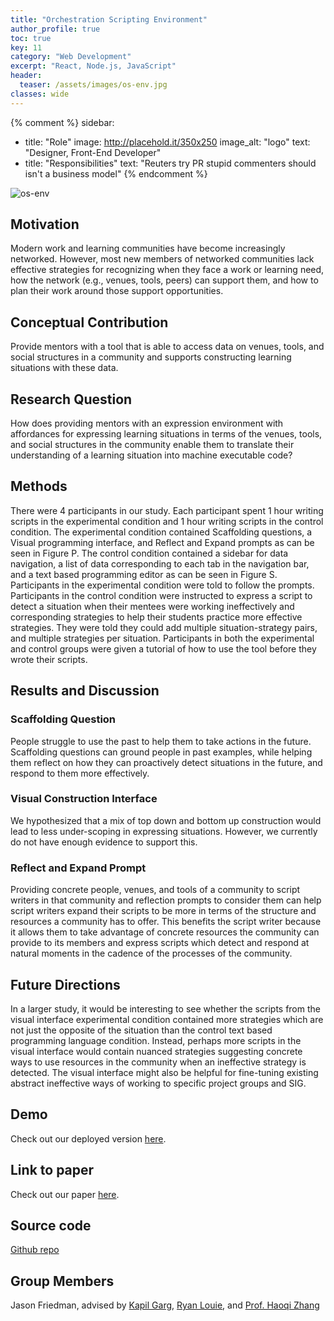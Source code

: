 ```yaml
---
title: "Orchestration Scripting Environment"
author_profile: true
toc: true
key: 11
category: "Web Development"
excerpt: "React, Node.js, JavaScript"
header:
  teaser: /assets/images/os-env.jpg
classes: wide
---
```


{% comment %} 
sidebar:
  - title: "Role"
    image: http://placehold.it/350x250
    image_alt: "logo"
    text: "Designer, Front-End Developer"
  - title: "Responsibilities"
    text: "Reuters try PR stupid commenters should isn't a business model"
{% endcomment %} 

![os-env](https://github.com/hang-yin/portfolio/blob/gh-pages/assets/images/os-env.jpg?raw=true)

## Motivation
Modern work and learning communities have become increasingly networked. However, most new members of networked communities lack effective strategies for recognizing when they face a work or learning need, how the network (e.g., venues, tools, peers) can support them, and how to plan their work around those support opportunities.

## Conceptual Contribution
Provide mentors with a tool that is able to access data on venues, tools, and social structures in a community and supports constructing learning situations with these data. 

## Research Question
How does providing mentors with an expression environment with affordances for expressing learning situations in terms of the venues, tools, and social structures in the community enable them to translate their understanding of a learning situation into machine executable code?

## Methods
There were 4 participants in our study. Each participant spent 1 hour writing scripts in the experimental condition and 1 hour writing scripts in the control condition. The experimental condition contained Scaffolding questions, a Visual programming interface, and Reflect and Expand prompts as can be seen in Figure P. The control condition contained a sidebar for data navigation, a list of data corresponding to each tab in the navigation bar, and a text based programming editor as can be seen in Figure S. Participants in the experimental condition were told to follow the prompts. Participants in the control condition were instructed to express a script to detect a situation when their mentees were working ineffectively and corresponding strategies to help their students practice more effective strategies. They were told they could add multiple situation-strategy pairs, and multiple strategies per situation. Participants in both the experimental and control groups were given a tutorial of how to use the tool before they wrote their scripts.

## Results and Discussion

### Scaffolding Question
People struggle to use the past to help them to take actions in the future. Scaffolding questions can ground people in past examples, while helping them reflect on how they can proactively detect situations in the future, and respond to them more effectively.

### Visual Construction Interface
We hypothesized that a mix of top down and bottom up construction would lead to less under-scoping in expressing situations. However, we currently do not have enough evidence to support this. 

### Reflect and Expand Prompt
Providing concrete people, venues, and tools of a community to script writers in that community and reflection prompts to consider them can help script writers expand their scripts to be more in terms of the structure and resources a community has to offer. This benefits the script writer because it allows them to take advantage of concrete resources the community can provide to its members and express scripts which detect and respond at natural moments in the cadence of the processes of the community. 

## Future Directions
In a larger study, it would be interesting to see whether the scripts from the visual interface experimental condition contained more strategies which are not just the opposite of the situation than the control text based programming language condition. Instead, perhaps more scripts in the visual interface would contain nuanced strategies suggesting concrete ways to use resources in the community when an ineffective strategy is detected. The visual interface might also be helpful for fine-tuning existing abstract ineffective ways of working to specific project groups and SIG. 

## Demo
Check out our deployed version [here](https://orchestrationscript.web.app/). 

## Link to paper
Check out our paper [here](https://raw.githubusercontent.com/hang-yin/portfolio/gh-pages/assets/os-env_chi-2022-src.pdf).

## Source code
[Github repo](https://github.com/NUDelta/OrchestrationScriptPrototype)

## Group Members
Jason Friedman, advised by [Kapil Garg](https://www.kgarg.com/), [Ryan Louie](https://youralien.github.io/), and [Prof. Haoqi Zhang](https://eecs.northwestern.edu/~hq/)